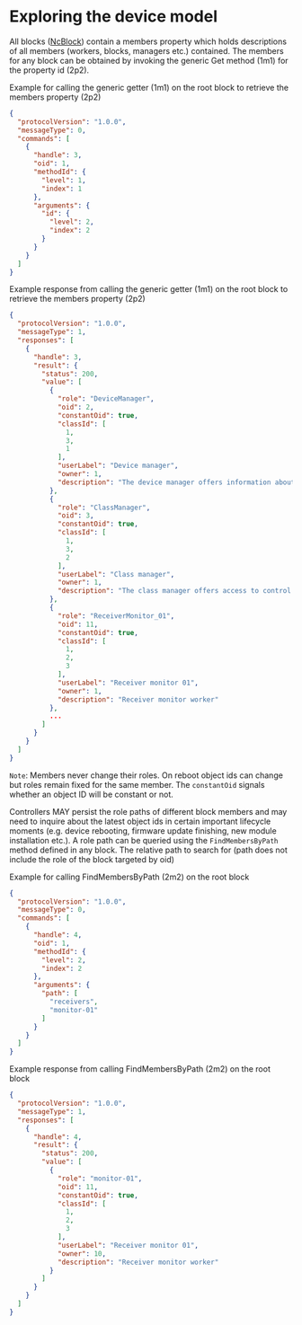 # Exploring the device model

All blocks ([NcBlock](https://specs.amwa.tv/ms-05-02/branches/v1.0-dev/docs/Blocks.html)) contain a members property which holds descriptions of all members (workers, blocks, managers etc.) contained.
The members for any block can be obtained by invoking the generic Get method (1m1) for the property id (2p2).

Example for calling the generic getter (1m1) on the root block to retrieve the members property (2p2)

```json
{
  "protocolVersion": "1.0.0",
  "messageType": 0,
  "commands": [
    {
      "handle": 3,
      "oid": 1,
      "methodId": {
        "level": 1,
        "index": 1
      },
      "arguments": {
        "id": {
          "level": 2,
          "index": 2
        }
      }
    }
  ]
}
```

Example response from calling the generic getter (1m1) on the root block to retrieve the members property (2p2)

```json
{
  "protocolVersion": "1.0.0",
  "messageType": 1,
  "responses": [
    {
      "handle": 3,
      "result": {
        "status": 200,
        "value": [
          {
            "role": "DeviceManager",
            "oid": 2,
            "constantOid": true,
            "classId": [
              1,
              3,
              1
            ],
            "userLabel": "Device manager",
            "owner": 1,
            "description": "The device manager offers information about the product this device is representing"
          },
          {
            "role": "ClassManager",
            "oid": 3,
            "constantOid": true,
            "classId": [
              1,
              3,
              2
            ],
            "userLabel": "Class manager",
            "owner": 1,
            "description": "The class manager offers access to control class and data type descriptors"
          },
          {
            "role": "ReceiverMonitor_01",
            "oid": 11,
            "constantOid": true,
            "classId": [
              1,
              2,
              3
            ],
            "userLabel": "Receiver monitor 01",
            "owner": 1,
            "description": "Receiver monitor worker"
          },
          ...
        ]
      }
    }
  ]
}
```

`Note`: Members never change their roles. On reboot object ids can change but roles remain fixed for the same member. The `constantOid` signals whether an object ID will be constant or not.

Controllers MAY persist the role paths of different block members and may need to inquire about the latest object ids in certain important lifecycle moments (e.g. device rebooting, firmware update finishing, new module installation etc.). A role path can be queried using the `FindMembersByPath` method defined in any block. The relative path to search for (path does not include the role of the block targeted by oid)

Example for calling FindMembersByPath (2m2) on the root block

```json
{
  "protocolVersion": "1.0.0",
  "messageType": 0,
  "commands": [
    {
      "handle": 4,
      "oid": 1,
      "methodId": {
        "level": 2,
        "index": 2
      },
      "arguments": {
        "path": [
          "receivers",
          "monitor-01"
        ]
      }
    }
  ]
}
```

Example response from calling FindMembersByPath (2m2) on the root block

```json
{
  "protocolVersion": "1.0.0",
  "messageType": 1,
  "responses": [
    {
      "handle": 4,
      "result": {
        "status": 200,
        "value": [
          {
            "role": "monitor-01",
            "oid": 11,
            "constantOid": true,
            "classId": [
              1,
              2,
              3
            ],
            "userLabel": "Receiver monitor 01",
            "owner": 10,
            "description": "Receiver monitor worker"
          }
        ]
      }
    }
  ]
}
```
